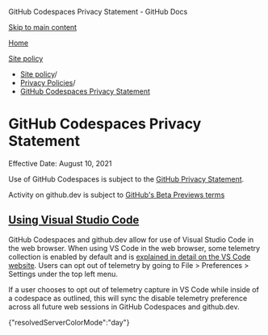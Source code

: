 GitHub Codespaces Privacy Statement - GitHub Docs

[Skip to main content](#main-content)

[Home](/pt)

[Site policy](/pt/site-policy)

* [Site policy](/pt/site-policy)/
* [Privacy Policies](/pt/site-policy/privacy-policies)/
* [GitHub Codespaces Privacy Statement](/pt/site-policy/privacy-policies/github-codespaces-privacy-statement)

GitHub Codespaces Privacy Statement
==========

Effective Date: August 10, 2021

Use of GitHub Codespaces is subject to the [GitHub Privacy Statement](/pt/site-policy/privacy-policies/github-privacy-statement).

Activity on github.dev is subject to [GitHub's Beta Previews terms](/pt/site-policy/github-terms/github-terms-of-service#j-beta-previews)

[Using Visual Studio Code](#using-visual-studio-code)
----------

GitHub Codespaces and github.dev allow for use of Visual Studio Code in the web browser. When using VS Code in the web browser, some telemetry collection is enabled by default and is [explained in detail on the VS Code website](https://code.visualstudio.com/docs/getstarted/telemetry). Users can opt out of telemetry by going to File \> Preferences \> Settings under the top left menu.

If a user chooses to opt out of telemetry capture in VS Code while inside of a codespace as outlined, this will sync the disable telemetry preference across all future web sessions in GitHub Codespaces and github.dev.

{"resolvedServerColorMode":"day"}
